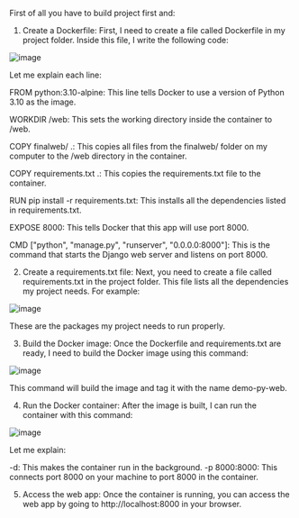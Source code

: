 First of all you have to build project first and:

1. Create a Dockerfile:
First, I need to create a file called Dockerfile in my project folder. Inside this file, I write the following code:

![image](https://github.com/user-attachments/assets/0584207b-acc7-41d6-8493-211bbde37ea8)

Let me explain each line:

FROM python:3.10-alpine: 
This line tells Docker to use a version of Python 3.10 as the image.


WORKDIR /web: 
This sets the working directory inside the container to /web.


COPY finalweb/ .: 
This copies all files from the finalweb/ folder on my computer to the /web directory in the container.


COPY requirements.txt .: 
This copies the requirements.txt file to the container.


RUN pip install -r requirements.txt: 
This installs all the dependencies listed in requirements.txt.


EXPOSE 8000: 
This tells Docker that this app will use port 8000.


CMD ["python", "manage.py", "runserver", "0.0.0.0:8000"]: 
This is the command that starts the Django web server and listens on port 8000.


2. Create a requirements.txt file:
Next, you need to create a file called requirements.txt in the project folder. This file lists all the dependencies my project needs. For example:

![image](https://github.com/user-attachments/assets/fd0511b1-9b0f-4eba-ba87-e0094c0f3582)

These are the packages my project needs to run properly.

3. Build the Docker image:
Once the Dockerfile and requirements.txt are ready, I need to build the Docker image using this command:

![image](https://github.com/user-attachments/assets/e3a6d1a1-4c21-4a2f-aeaa-b1dcdf672d35)

This command will build the image and tag it with the name demo-py-web.

4. Run the Docker container:
After the image is built, I can run the container with this command:

![image](https://github.com/user-attachments/assets/348e19b3-84ad-480f-ae86-d2def4dfd6a6)

Let me explain:

-d: This makes the container run in the background.
-p 8000:8000: This connects port 8000 on your machine to port 8000 in the container.

5. Access the web app:
Once the container is running, you can access the web app by going to http://localhost:8000 in your browser.
